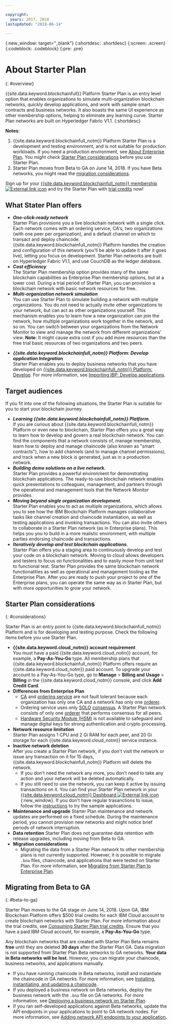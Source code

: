 ```yaml
---

copyright:
  years: 2017, 2018
lastupdated: "2018-06-14"

---
```


{:new_window: target="_blank"}
{:shortdesc: .shortdesc}
{:screen: .screen}
{:codeblock: .codeblock}
{:pre: .pre}

# About Starter Plan
{: #overview}

{{site.data.keyword.blockchainfull}} Platform Starter Plan is an entry level option that enables organizations to simulate multi-organization blockchain networks, quickly develop applications, and work with sample smart contracts and business networks. It also boasts the same UI experience as other membership options, helping to eliminate any learning curve. Starter Plan networks are built on Hyperledger Fabric V1.1.
{:shortdesc}

**Notes**:
1. {{site.data.keyword.blockchainfull_notm}} Platform Starter Plan is a development and testing environment, and is not suitable for production workloads. If you need a production environment, see [About Enterprise Plan](enterprise_plan.html). You might check [Starter Plan considerations](#considerations) before you use Starter Plan.
2. Starter Plan moves from Beta to GA on June 14, 2018. If you have Beta networks, you might read the [migration considerations](#beta-to-ga).

Sign up for your [{{site.data.keyword.blockchainfull_notm}} membership ![External link icon](images/external_link.svg "External link icon")](https://console.bluemix.net/catalog/services/blockchain?env_id=ibm:yp:us-south&taxonomyNavigation=apps) and try the Starter Plan with [trial credits](howto/pricing.html#starter-plan-pricing) now! <!--Note that you must choose **US South** as the region in {{site.data.keyword.cloud_notm}} to create blockchain networks with Starter Plan.-->

## What Stater Plan offers

- **_One-click-ready network_**  
    Starter Plan provisions you a live blockchain network with a single click. Each network comes with an ordering service, CA's, two organizations (with one peer per organization), and a default channel on which to transact and deploy chaincode. {{site.data.keyword.blockchainfull_notm}} Platform handles the creation and configuration of this network (you'll be able to update it after it goes live), letting you focus on development. Starter Plan networks are built on Hyperledger Fabric V1.1, and use CouchDB as the ledger database. <!--The free trial provides you up to two organizations and two peers.-->
- **_Cost efficiency_**  
    The Starter Plan membership option provides many of the same blockchain capabilities as Enterprise Plan membership options, but at a lower cost. During a trial period of Starter Plan, you can provision a blockchain network with basic network resources for free.
- **_Multi-organization network simulation_**  
    You can use Starter Plan to simulate building a network with multiple organizations. You do not need to actually invite other organizations to your network, but can act as other organizations yourself. This mechanism enables you to learn how a new organization can join the network, how multiple organizations work together in the network, and so on. You can switch between your organizations from the Network Monitor to view and manage the network from different organizations' view.
    **Note**: It might cause extra cost if you add more resources than the free trial basic resources of two organizations and two peers.
<!-- - **_Easy to deploy sample applications_**  
    Starter Plan uses the Toolchain service in {{site.data.keyword.cloud_notm}} to deploy samples with simple clicks. After you deploy and launch a sample, the chaincode and applications automatically run for your blockchain network. For more information about sample applications, see [Deploying sample applications](howto/prebuilt_samples.html). -->
- **_{{site.data.keyword.blockchainfull_notm}} Platform: Develop application Integration_**  
    Starter Plan enables you to deploy business networks that you have developed on [{{site.data.keyword.blockchainfull_notm}} Platform: Develop](https://blockchaindevelop.mybluemix.net/login). For more information, see [Importing IBP: Develop applications](link).

## Target audiences

If you fit into one of the following situations, the Starter Plan is suitable for you to start your blockchain journey.
- **_Learning {{site.data.keyword.blockchainfull_notm}} Platform._**  
    If you are curious about {{site.data.keyword.blockchainfull_notm}} Platform or even new to blockchain, Starter Plan offers you a great way to learn how to develop and govern a real blockchain network. You can find the components that a network consists of, manage membership, learn how to deploy and manage chaincode (also known as "smart contracts"), how to add channels (and to manage channel permissions), and track when a new block is generated, just as in a production network.
- **_Building demo solutions on a live network._**  
    Starter Plan provides a powerful environment for demonstrating blockchain applications. The ready-to-use blockchain network enables quick presentations to colleagues, management, and partners through the operational and management tools that the Network Monitor provides.
- **_Moving beyond single organization development._**  
    Starter Plan enables you to act as multiple organizations, which allows you to see how the IBM Blockchain Platform manages collaborative tasks like channel creation and chaincode instantiation, as well as testing applications and invoking transactions. You can also invite others to collaborate in a Starter Plan network (as in Enterprise plans). This helps you you to build in a more realistic environment, with multiple parties endorsing chaincode and transactions.
- **_Iteratively develop and test blockchain applications._**  
    Starter Plan offers you a staging area to continuously develop and test your code on a blockchain network. Moving to cloud allows developers and testers to focus on functionalities and to easily move from unit test to functional test. Starter Plan provides the same blockchain network functionalities as well as operational and management tooling as the Enterprise Plan. After you are ready to push your project to one of the Enterprise plans, you can operate the same way as in Starter Plan, but with more opportunities to grow your network.


## Starter Plan considerations
{: #considerations}

Starter Plan is an entry point to {{site.data.keyword.blockchainfull_notm}} Platform and is for developing and testing purpose.  Check the following items before you use Starter Plan.

- **{{site.data.keyword.cloud_notm}} account requirement**  	
    You must have a paid {{site.data.keyword.cloud_notm}} account, for example, a **Pay-As-You-Go** type. All membership plans that {{site.data.keyword.blockchainfull_notm}} Platform offers require an  {{site.data.keyword.cloud_notm}} paid account. To upgrade your account to a Pay-As-You-Go type, go to **Manage** > **Billing and Usage** > **Billing** in the {{site.data.keyword.cloud_notm}} console, and click **Add Credit Card**.  
- **Differences from Enterprise Plan**
    - [CA](glossary.html#ca) and [ordering service](glossary.html#orderer) are not fault tolerant because each organization has only one CA and a network has only one [orderer](glossary.html#orderer).
    - Ordering service uses only [SOLO](glossary.html#SOLO) [consensus](glossary.html#consensus). A Starter Plan network consists of only one [orderer](glossary.html#orderer) that performs consensus for all peers.
    - [Hardware Security Module (HSM)](glossary.html#hsm) is not available to safeguard and manage digital keys for strong authentication and crypto processing.
- **Network resource limitation**  
    Starter Plan assigns 1 CPU and 2 Gi RAM for each peer, and 20 Gi storage for each {{site.data.keyword.cloud_notm}} service instance. 
- **Inactive network deletion**  
    After you create a Starter Plan network, if you don't visit the network or issue any transaction on it for 15 days, {{site.data.keyword.blockchainfull_notm}} Platform will delete the network.
    - If you don't need the network any more, you don't need to take any action and your network will be deleted automatically.
    - If you still need to use the network, you can keep it active by issuing transactions on it. You can find your Starter Plan  network in your [{{site.data.keyword.cloud_notm}} Dashboard ![External link icon](images/external_link.svg "External link icon")](https://console.bluemix.net/dashboard/apps/){:new_window}. If you don't have regular trasanctions to issue, follow the [instructions](howto/prebuilt_samples.html#deploying-sample-applications-in-starter-plan) to try the sample applications.
- **Maintenance and upgrade**
    Starter Plan maintenance and network updates are performed on a fixed schedule. During the maintenance period, you cannot provision new networks and might notice brief periods of network interruption.
- **Data retention**
    Starter Plan does not guarantee data retention with release upgrades, including moving from Beta to GA.
- **Migration considerations**
    - Migrating the data from a Starter Plan network to other membership plans is not currently supported. However, it is possible to migrate `.bna` files, chaincode, and applications that were tested on Starter Plan. For more information, see [Migrating from Starter Plan to Enterprise Plan](get_start_starter_plan.html#migrate).

<!--    - Starter Plan is built on Hyperledger Fabric V1.1.  If your chaincode is at Fabric V1.0 level, you need to upgrade your chaincode before you use it in Starter Plan. For more information, see [Updating chaincode for Hyperledger Fabric 1.1](knownissues.html/update-chaincode-fabric11).
-->

## Migrating from Beta to GA
{: #beta-to-ga}

Starter Plan moves to the GA stage on June 14, 2018. Upon GA, IBM Blockchain Platform offers $500 trial credits for each IBM Cloud account to create blockchain networks with Starter Plan. For more information about the trial credits, see [Consuming Starter Plan trial credits](howto/consum_sp_credit.html). Ensure that you have a paid IBM Cloud account, for example, a **Pay-As-You-Go** type.

Any blockchain networks that are created with Starter Plan Beta remains **free** until they are deleted **30 days** after the Starter Plan GA. Data migration is not supported from Starter Plan Beta networks to GA networks. **Your data in Beta networks will be lost.**  However, you can migrate your chaincode, business networks, and applications manually.
- If you have running chaincode in Beta networks, install and instantiate the chaincode in GA networks. For more information, see [Installing, instantiating, and updating a chaincode](howto/install_instantiate_chaincode.html).
- If you deployed a business network on Beta networks, deploy the business network with the `.bna` file on GA networks. For more information, see [Deploying a business network on Starter Plan](develop_starter.html).
- If you ran self-developed applications against Beta networks, update the API endpoints in your applications to point to GA network nodes. For more information, see [Adding network API endpoints to your application](v10_application.html#adding-network-api-endpoints-to-your-application).
